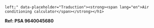 <!DOCTYPE html>
<html lang="fr">
    <head>
        <meta charset="UTF-8">
        <meta http-equiv="X-UA-Compatible" content="IE=edge">
        <meta name="description" content="">
        <meta name="viewport" content="width=device-width, initial-scale=1">
    </head>

	left;" data-placeholder="Traduction"><strong><span lang="en">Air conditioning calculator</span></strong></h1>
<p><strong><span lang="en">Ref: PSA 9640045680</span></strong></p>
	
	
</html>
